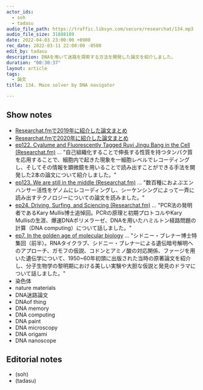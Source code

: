 ```yaml
---
actor_ids:
  - soh
  - tadasu
audio_file_path: https://traffic.libsyn.com/secure/researchat/134.mp3
audio_file_size: 31888189
date: 2022-04-03 23:00:00 +0900
rec_date: 2022-03-11 22:00:00 -0500
edit_by: tadasu
description: DNAを用いて迷路を探索する方法を開発した論文を紹介しました。
duration: "00:30:37"
layout: article
tags:
  - 論文
title: 134. Maze solver by DNA navigator

---
```

## Show notes
- [Researchat.fmで2019年に紹介した論文まとめ](https://researchat.fm/blog/5/)
- [Researchat.fmで2020年に紹介した論文まとめ](https://researchat.fm/blog/10/)
- [ep122. Cyalume and Fluorescently Tagged Ruyi Jingu Bang in the Cell (Researchat.fm)](https://researchat.fm/episode/122) ... "自己組織化することで伸長する性質を持つタンパク質を応用することで、細胞内で起きた現象を一細胞レベルでレコーディングし、そしてその情報を顕微鏡を用いることで読み出すことができる手法を開発した2本の論文について紹介しました。"
- [ep123. We are still in the middle (Researchat.fm)](https://researchat.fm/episode/123) ... "数百種におよぶエンハンサー活性をゲノムにレコーディングし、シーケンシングによって一斉に読み出すテクノロジーについての論文を読みました。"
- [ep24. Driving, Surfing, and Sciencing (Researchat.fm)](https://researchat.fm/episode/24) ... "PCR法の発明者であるKary Mullis博士追悼回。PCRの原理と初期プロトコルやKary Mullisの生涯、爆速DNAポリメラーゼ、DNAを用いたハミルトン経路問題の計算（DNA computing）について話しました。"
- [ep7. In the golden age of molecular biology](https://researchat.fm/episode/7) ... "シドニー・ブレナー博士特集回（前半）。RNAタイクラブ、シドニー・ブレナーによる遺伝暗号解明へのアプローチ、ガモフの仮説、コドンとアミノ酸の対応関係、ファージを用いた遺伝学について、1950~60年初頭に出版された当時の原著論文を紹介し、分子生物学の黎明期における美しい実験や大胆な仮説と発見のドラマについて話しました。"
- 染色体
- nature materials
- DNA迷路論文
- DNAof thing
- DNA memory
- DNA computing
- DNA paint
- DNA microscopy
- DNA origami
- DNA nanoscope

## Editorial notes
- (soh)
- (tadasu)


